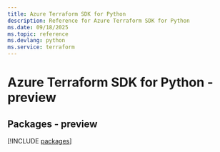 ```yaml
---
title: Azure Terraform SDK for Python
description: Reference for Azure Terraform SDK for Python
ms.date: 09/18/2025
ms.topic: reference
ms.devlang: python
ms.service: terraform
---
```

# Azure Terraform SDK for Python - preview
## Packages - preview
[!INCLUDE [packages](terraform-index.md)]